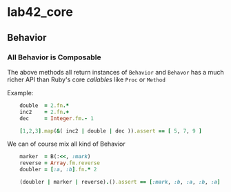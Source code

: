 # lab42\_core

## Behavior

### All Behavior is Composable

The above methods all return instances of `Behavior` and `Behavor` has a much richer API than Ruby's core _callables_ like `Proc` or `Method` 

Example:

```ruby
    double  = 2.fn.*
    inc2    = 2.fn.+
    dec     = Integer.fm.- 1

    [1,2,3].map(&( inc2 | double | dec )).assert == [ 5, 7, 9 ]
```

We can of course mix all kind of Behavior

```ruby
    marker  = B(:<<, :mark)
    reverse = Array.fm.reverse
    doubler = [:a, :b].fn.* 2

    (doubler | marker | reverse).().assert == [:mark, :b, :a, :b, :a]
```


